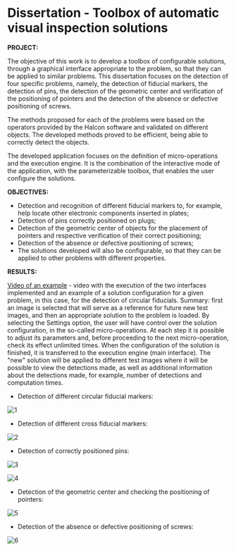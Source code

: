 # Dissertation - Toolbox of automatic visual inspection solutions

**PROJECT:** 

The objective of this work is to develop a toolbox of configurable solutions, through a graphical interface appropriate to the problem, so that they can be applied to similar problems. This dissertation focuses on the detection of four specific problems, namely, the detection of fiducial markers, the detection of pins, the detection of the geometric center and verification of the positioning of pointers and the detection of the absence or defective positioning of screws.

The methods proposed for each of the problems were based on the operators provided by the Halcon software and validated on different objects. The developed methods proved to be efficient, being able to correctly detect the objects.

The developed application focuses on the definition of micro-operations and the execution engine. It is the combination of the interactive mode of the application, with the parameterizable toolbox, that enables the user
configure the solutions.

**OBJECTIVES:**
* Detection and recognition of different fiducial markers to, for example, help locate other electronic components inserted in plates;
* Detection of pins correctly positioned on plugs;
* Detection of the geometric center of objects for the placement of pointers and respective verification of their correct positioning;
* Detection of the absence or defective positioning of screws;
* The solutions developed will also be configurable, so that they can be applied to other problems with different properties.


**RESULTS:** 

[Video of an example](https://youtu.be/w_oUst0VUbQ) - video with the execution of the two interfaces implemented and an example of a solution configuration for a given problem, in this case, for the detection of circular fiducials. Summary: first an image is selected that will serve as a reference for future new test images, and then an appropriate solution to the problem is loaded. By selecting the Settings option, the user will have control over the solution configuration, in the so-called micro-operations. At each step it is possible to adjust its parameters and, before proceeding to the next micro-operation, check its effect unlimited times. When the configuration of the solution is finished, it is transferred to the execution engine (main interface). The "new" solution will be applied to different test images where it will be possible to view the detections made, as well as additional information about the detections made, for example, number of detections and computation times.

* Detection of different circular fiducial markers:

![1](https://user-images.githubusercontent.com/66881028/85334054-8a9e8d80-b4d2-11ea-8a23-e0784874905c.png)

* Detection of different cross fiducial markers:

![2](https://user-images.githubusercontent.com/66881028/85334058-8bcfba80-b4d2-11ea-97eb-62ed1d6f2dba.png)

* Detection of correctly positioned pins:

![3](https://user-images.githubusercontent.com/66881028/85334059-8bcfba80-b4d2-11ea-9507-32d0f48df8c7.png)

![4](https://user-images.githubusercontent.com/66881028/85334060-8c685100-b4d2-11ea-9a10-915042900dcb.png)

* Detection of the geometric center and checking the positioning of pointers:

![5](https://user-images.githubusercontent.com/66881028/85335507-0994c580-b4d5-11ea-8336-e66b9cae2828.png)

* Detection of the absence or defective positioning of screws:

![6](https://user-images.githubusercontent.com/66881028/85334062-8d00e780-b4d2-11ea-9eec-75248f76a8b1.png)

